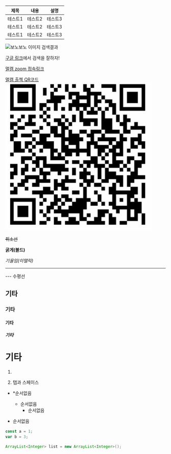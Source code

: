 >

| 제목    | 내용    | 설명    |
| ------- | ------- | ------- |
| 테스트1 | 테스트2 | 테스트3 |
| 테스트1 | 테스트2 | 테스트3 |
| 테스트1 | 테스트2 | 테스트3 |

![보노보노 이미지 검색결과](https://stickershop.line-scdn.net/stickershop/v1/product/1979/LINEStorePC/main.png;compress=true)

[구글 링크](https://google.com)에서 검색을 잘하자!

[멀캠 zoom 접속링크](https://us02web.zoom.us/j/84936807022?pwd=ZUwwbkU0Vnh5YUZvZTFINVdwck51dz09)

[멀캠 출첵 QR코드![image-20210204151434769](md-images/image-20210204151434769.png)]()

~~취소선~~

**굵게(볼드)**

*기울임(이탤릭)*

---

--- 수평선

## 기타

### 기타

#### 기타

##### 기타

# 기타

1. 

   1. 탭과 스페이스

      

* *순서없음
  * 순서없음
    * 순서없음



* 순서없음





```javascript
const a = 1;
var b = 3;
```

```java
ArrayList<Integer> list = new ArrayList<Integer>();
```




